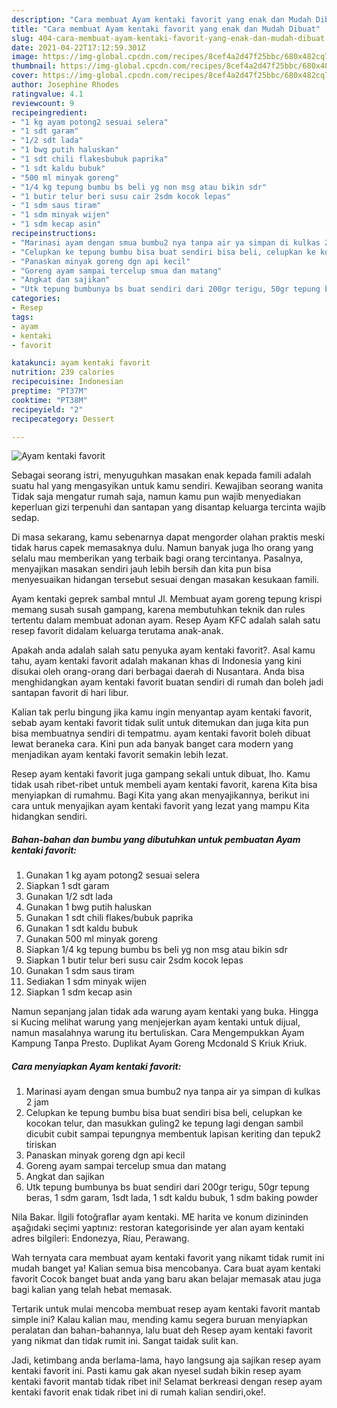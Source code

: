 ```yaml
---
description: "Cara membuat Ayam kentaki favorit yang enak dan Mudah Dibuat"
title: "Cara membuat Ayam kentaki favorit yang enak dan Mudah Dibuat"
slug: 404-cara-membuat-ayam-kentaki-favorit-yang-enak-dan-mudah-dibuat
date: 2021-04-22T17:12:59.301Z
image: https://img-global.cpcdn.com/recipes/8cef4a2d47f25bbc/680x482cq70/ayam-kentaki-favorit-foto-resep-utama.jpg
thumbnail: https://img-global.cpcdn.com/recipes/8cef4a2d47f25bbc/680x482cq70/ayam-kentaki-favorit-foto-resep-utama.jpg
cover: https://img-global.cpcdn.com/recipes/8cef4a2d47f25bbc/680x482cq70/ayam-kentaki-favorit-foto-resep-utama.jpg
author: Josephine Rhodes
ratingvalue: 4.1
reviewcount: 9
recipeingredient:
- "1 kg ayam potong2 sesuai selera"
- "1 sdt garam"
- "1/2 sdt lada"
- "1 bwg putih haluskan"
- "1 sdt chili flakesbubuk paprika"
- "1 sdt kaldu bubuk"
- "500 ml minyak goreng"
- "1/4 kg tepung bumbu bs beli yg non msg atau bikin sdr"
- "1 butir telur beri susu cair 2sdm kocok lepas"
- "1 sdm saus tiram"
- "1 sdm minyak wijen"
- "1 sdm kecap asin"
recipeinstructions:
- "Marinasi ayam dengan smua bumbu2 nya tanpa air ya simpan di kulkas 2 jam"
- "Celupkan ke tepung bumbu bisa buat sendiri bisa beli, celupkan ke kocokan telur, dan masukkan guling2 ke tepung lagi dengan sambil dicubit cubit sampai tepungnya membentuk lapisan keriting dan tepuk2 tiriskan"
- "Panaskan minyak goreng dgn api kecil"
- "Goreng ayam sampai tercelup smua dan matang"
- "Angkat dan sajikan"
- "Utk tepung bumbunya bs buat sendiri dari 200gr terigu, 50gr tepung beras, 1 sdm garam, 1sdt lada, 1 sdt kaldu bubuk, 1 sdm baking powder"
categories:
- Resep
tags:
- ayam
- kentaki
- favorit

katakunci: ayam kentaki favorit 
nutrition: 239 calories
recipecuisine: Indonesian
preptime: "PT37M"
cooktime: "PT38M"
recipeyield: "2"
recipecategory: Dessert

---
```



![Ayam kentaki favorit](https://img-global.cpcdn.com/recipes/8cef4a2d47f25bbc/680x482cq70/ayam-kentaki-favorit-foto-resep-utama.jpg)

Sebagai seorang istri, menyuguhkan masakan enak kepada famili adalah suatu hal yang mengasyikan untuk kamu sendiri. Kewajiban seorang  wanita Tidak saja mengatur rumah saja, namun kamu pun wajib menyediakan keperluan gizi terpenuhi dan santapan yang disantap keluarga tercinta wajib sedap.

Di masa  sekarang, kamu sebenarnya dapat mengorder olahan praktis meski tidak harus capek memasaknya dulu. Namun banyak juga lho orang yang selalu mau memberikan yang terbaik bagi orang tercintanya. Pasalnya, menyajikan masakan sendiri jauh lebih bersih dan kita pun bisa menyesuaikan hidangan tersebut sesuai dengan masakan kesukaan famili. 

Ayam kentaki geprek sambal mntul Jl. Membuat ayam goreng tepung krispi memang susah susah gampang, karena membutuhkan teknik dan rules tertentu dalam membuat adonan ayam. Resep Ayam KFC adalah salah satu resep favorit didalam keluarga terutama anak-anak.

Apakah anda adalah salah satu penyuka ayam kentaki favorit?. Asal kamu tahu, ayam kentaki favorit adalah makanan khas di Indonesia yang kini disukai oleh orang-orang dari berbagai daerah di Nusantara. Anda bisa menghidangkan ayam kentaki favorit buatan sendiri di rumah dan boleh jadi santapan favorit di hari libur.

Kalian tak perlu bingung jika kamu ingin menyantap ayam kentaki favorit, sebab ayam kentaki favorit tidak sulit untuk ditemukan dan juga kita pun bisa membuatnya sendiri di tempatmu. ayam kentaki favorit boleh dibuat lewat beraneka cara. Kini pun ada banyak banget cara modern yang menjadikan ayam kentaki favorit semakin lebih lezat.

Resep ayam kentaki favorit juga gampang sekali untuk dibuat, lho. Kamu tidak usah ribet-ribet untuk membeli ayam kentaki favorit, karena Kita bisa menyiapkan di rumahmu. Bagi Kita yang akan menyajikannya, berikut ini cara untuk menyajikan ayam kentaki favorit yang lezat yang mampu Kita hidangkan sendiri.

<!--inarticleads1-->

##### Bahan-bahan dan bumbu yang dibutuhkan untuk pembuatan Ayam kentaki favorit:

1. Gunakan 1 kg ayam potong2 sesuai selera
1. Siapkan 1 sdt garam
1. Gunakan 1/2 sdt lada
1. Gunakan 1 bwg putih haluskan
1. Gunakan 1 sdt chili flakes/bubuk paprika
1. Gunakan 1 sdt kaldu bubuk
1. Gunakan 500 ml minyak goreng
1. Siapkan 1/4 kg tepung bumbu bs beli yg non msg atau bikin sdr
1. Siapkan 1 butir telur beri susu cair 2sdm kocok lepas
1. Gunakan 1 sdm saus tiram
1. Sediakan 1 sdm minyak wijen
1. Siapkan 1 sdm kecap asin


Namun sepanjang jalan tidak ada warung ayam kentaki yang buka. Hingga si Kucing melihat warung yang menjejerkan ayam kentaki untuk dijual, namun masalahnya warung itu bertuliskan. Cara Mengempukkan Ayam Kampung Tanpa Presto. Duplikat Ayam Goreng Mcdonald S Kriuk Kriuk. 

<!--inarticleads2-->

##### Cara menyiapkan Ayam kentaki favorit:

1. Marinasi ayam dengan smua bumbu2 nya tanpa air ya simpan di kulkas 2 jam
1. Celupkan ke tepung bumbu bisa buat sendiri bisa beli, celupkan ke kocokan telur, dan masukkan guling2 ke tepung lagi dengan sambil dicubit cubit sampai tepungnya membentuk lapisan keriting dan tepuk2 tiriskan
1. Panaskan minyak goreng dgn api kecil
1. Goreng ayam sampai tercelup smua dan matang
1. Angkat dan sajikan
1. Utk tepung bumbunya bs buat sendiri dari 200gr terigu, 50gr tepung beras, 1 sdm garam, 1sdt lada, 1 sdt kaldu bubuk, 1 sdm baking powder


Nila Bakar. İlgili fotoğraflar ayam kentaki. ME harita ve konum dizininden aşağıdaki seçimi yaptınız: restoran kategorisinde yer alan ayam kentaki adres bilgileri: Endonezya, Riau, Perawang. 

Wah ternyata cara membuat ayam kentaki favorit yang nikamt tidak rumit ini mudah banget ya! Kalian semua bisa mencobanya. Cara buat ayam kentaki favorit Cocok banget buat anda yang baru akan belajar memasak atau juga bagi kalian yang telah hebat memasak.

Tertarik untuk mulai mencoba membuat resep ayam kentaki favorit mantab simple ini? Kalau kalian mau, mending kamu segera buruan menyiapkan peralatan dan bahan-bahannya, lalu buat deh Resep ayam kentaki favorit yang nikmat dan tidak rumit ini. Sangat taidak sulit kan. 

Jadi, ketimbang anda berlama-lama, hayo langsung aja sajikan resep ayam kentaki favorit ini. Pasti kamu gak akan nyesel sudah bikin resep ayam kentaki favorit mantab tidak ribet ini! Selamat berkreasi dengan resep ayam kentaki favorit enak tidak ribet ini di rumah kalian sendiri,oke!.

